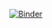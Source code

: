 [![Binder](https://mybinder.org/badge_logo.svg)](https://mybinder.org/v2/gh/roidocampo/aproj/master)
